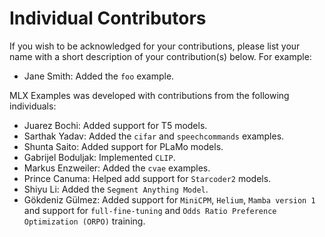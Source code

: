 # Individual Contributors

If you wish to be acknowledged for your contributions, please list your name
with a short description of your contribution(s) below. For example:

- Jane Smith: Added the `foo` example.

MLX Examples was developed with contributions from the following individuals:

- Juarez Bochi: Added support for T5 models.
- Sarthak Yadav: Added the `cifar` and `speechcommands` examples.
- Shunta Saito: Added support for PLaMo models.
- Gabrijel Boduljak: Implemented `CLIP`.
- Markus Enzweiler: Added the `cvae` examples.
- Prince Canuma: Helped add support for `Starcoder2` models.
- Shiyu Li: Added the `Segment Anything Model`.
- Gökdeniz Gülmez: Added support for `MiniCPM`, `Helium`, `Mamba version 1` and support for `full-fine-tuning` and `Odds Ratio Preference Optimization (ORPO)` training.